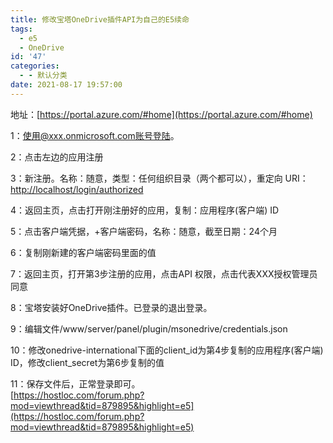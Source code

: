 ```yaml
---
title: 修改宝塔OneDrive插件API为自己的E5续命
tags:
  - e5
  - OneDrive
id: '47'
categories:
  - - 默认分类
date: 2021-08-17 19:57:00
---
```


地址：[https://portal.azure.com/#home](https://portal.azure.com/#home)

1：使用@xxx.onmicrosoft.com账号登陆。

2：点击左边的应用注册

3：新注册。名称：随意，类型：任何组织目录（两个都可以），重定向 URI：[http://localhost/login/authorized](http://localhost/login/authorized)

4：返回主页，点击打开刚注册好的应用，复制：应用程序(客户端) ID

5：点击客户端凭据，+客户端密码，名称：随意，截至日期：24个月

6：复制刚新建的客户端密码里面的值

7：返回主页，打开第3步注册的应用，点击API 权限，点击代表XXX授权管理员同意

8：宝塔安装好OneDrive插件。已登录的退出登录。

9：编辑文件/www/server/panel/plugin/msonedrive/credentials.json

10：修改onedrive-international下面的client\_id为第4步复制的应用程序(客户端) ID，修改client\_secret为第6步复制的值

11：保存文件后，正常登录即可。  
[https://hostloc.com/forum.php?mod=viewthread&tid=879895&highlight=e5](https://hostloc.com/forum.php?mod=viewthread&tid=879895&highlight=e5)